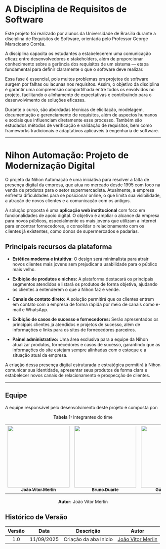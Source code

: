 # A Disciplina de Requisitos de Software

Este projeto foi realizado por alunos da Universidade de Brasília durante a disciplina de Requisitos de Software, orientada pelo Professor George Marscicano Corrêa.

A disciplina capacita os estudantes a estabelecerem uma comunicação eficaz entre desenvolvedores e stakeholders, além de proporcionar conhecimento sobre a gerência dos requisitos de um sistema — etapa fundamental para definir claramente o que o software deve realizar.

Essa fase é essencial, pois muitos problemas em projetos de software surgem por falhas ou lacunas nos requisitos. Assim, o objetivo da disciplina é garantir uma compreensão compartilhada entre todos os envolvidos no projeto, facilitando o alinhamento de expectativas e contribuindo para o desenvolvimento de soluções eficazes.

Durante o curso, são abordadas técnicas de elicitação, modelagem, documentação e gerenciamento de requisitos, além de aspectos humanos e sociais que influenciam diretamente esse processo. Também são estudados métodos de verificação e validação de requisitos, bem como frameworks tradicionais e adaptativos aplicáveis à engenharia de software.

---

# Nihon Automação: Projeto de Modernização Digital

O projeto da Nihon Automação é uma iniciativa para resolver a falta de presença digital da empresa, que atua no mercado desde 1995 com foco na venda de produtos para o setor supermercadista. Atualmente, a empresa enfrenta dificuldades para se posicionar online, o que limita sua visibilidade, a atração de novos clientes e a comunicação com os antigos.

A solução proposta é uma **aplicação web institucional** com foco em funcionalidades de apoio digital. O objetivo é ampliar o alcance da empresa para novos públicos, especialmente os mais jovens que utilizam a internet para encontrar fornecedores, e consolidar o relacionamento com os clientes já existentes, como donos de supermercados e padarias.

## Principais recursos da plataforma

- **Estética moderna e intuitiva:** O design será minimalista para atrair novos clientes mais jovens sem prejudicar a usabilidade para o público mais velho.

- **Exibição de produtos e nichos:** A plataforma destacará os principais segmentos atendidos e listará os produtos de forma objetiva, ajudando os clientes a entenderem o que a Nihon faz e vende.

- **Canais de contato direto:** A solução permitirá que os clientes entrem em contato com a empresa de forma rápida por meio de canais como e-mail e WhatsApp.

- **Exibição de casos de sucesso e fornecedores:** Serão apresentados os principais clientes já atendidos e projetos de sucesso, além de informações e links para os sites de fornecedores parceiros.

- **Painel administrativo:** Uma área exclusiva para a equipe da Nihon atualizar produtos, fornecedores e casos de sucesso, garantindo que as informações do site estejam sempre alinhadas com o estoque e a situação atual da empresa.

A criação dessa presença digital estruturada e estratégica permitirá à Nihon comunicar sua identidade, apresentar seus produtos de forma clara e estabelecer novos canais de relacionamento e prospecção de clientes.

---

## Equipe
A equipe responsável pelo desenvolvimento deste projeto é composta por:

<p align="center"><strong>Tabela 1:</strong> Integrantes do time</p>

<table>
    <tr>
    <td align="center"><a href="https://github.com/jvopBR"><img src="https://avatars.githubusercontent.com/u/95287980?v=4" width="200px;" alt=""/><br/><sub><b>João Vitor Merlin</b></sub></a><br/>
    <td align="center"><a href="https://github.com/bbduarte"><img src="https://avatars.githubusercontent.com/u/72686972?v=4" width="200px;" alt=""/><br /><sub><b>Bruno Duarte</b></sub></a><br/>
    <td align="center"><a href="https://github.com/GFlyan"><img src="https://avatars.githubusercontent.com/u/125363377?v=4" width="200px;" alt=""/><br /><sub><b>Guilherme Flyan</b></sub></a><br/>
    <td align="center"><a href="https://github.com/JoaoGuilherme14"><img src="https://avatars.githubusercontent.com/u/168047871?v=4" width="200px;" alt=""/><br /><sub><b>João Guilherme</b></sub></a><br/>
    <td align="center"><a href="https://github.com/Marjoriemitzi"><img src="https://avatars.githubusercontent.com/u/165108208?v=4" width="200px;" alt=""/><br /><sub><b>Marjorie Mitzi</b></sub></a><br/>
    <td align="center"><a href="https://github.com/YasminDayrell"><img src="https://avatars.githubusercontent.com/u/163954591?v=4" width="200px;" alt=""/><br /><sub><b>Yasmin Dayrell</b></sub></a><br/>
    </tr>
</table>

<p align="center"><strong>Autor:</strong>  João Vitor Merlin</p>


## Histórico de Versão

| Versão | Data | Descrição  | Autor    |   
| :-----: | :----: | :----------: | :------------: |
| 1.0 | 11/09/2025 | Criação da aba Inicio | [João Vitor Merlin](https://github.com/JvopBR) | 
